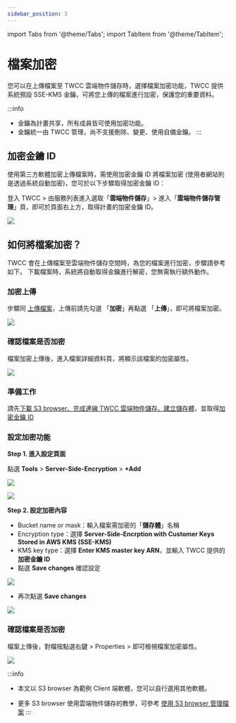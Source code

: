 ```yaml
---
sidebar_position: 3
---
```


import Tabs from '@theme/Tabs';
import TabItem from '@theme/TabItem';

# 檔案加密

您可以在上傳檔案至 TWCC 雲端物件儲存時，選擇檔案加密功能，TWCC 提供系統預設 SSE-KMS 金鑰，可將您上傳的檔案進行加密，保護您的重要資料。

:::info
- 金鑰為計畫共享，所有成員皆可使用加密功能。
- 金鑰統一由 TWCC 管理，尚不支援刪除、變更、使用自備金鑰。
:::

## 加密金鑰 ID

使用第三方軟體加密上傳檔案時，需使用加密金鑰 ID 將檔案加密 (使用者網站則是透過系統自動加密)，您可於以下步驟取得加密金鑰 ID：

登入 TWCC > 由服務列表進入選取「**雲端物件儲存**」> 進入「**雲端物件儲存管理**」頁，即可於頁面右上方，取得計畫的加密金鑰 ID。


![](https://cos.twcc.ai/SYS-MANUAL/uploads/upload_e2778ea43b6b700eb72ef66ec11fc6a4.png)



## 如何將檔案加密？

TWCC 會在上傳檔案至雲端物件儲存空間時，為您的檔案進行加密，步驟請參考如下。
下載檔案時，系統將自動取得金鑰進行解密，您無需執行額外動作。


<!-- 1 start -->

<Tabs>
  <TabItem value="TWCC 入口網站" label="TWCC 入口網站" default>



### 加密上傳

步驟同 [<ins>上傳檔案</ins>](https://man.twcc.ai/@twccdocs/guide-cos-upload-download-files-zh#%E4%B8%8A%E5%82%B3%E6%AA%94%E6%A1%88)，上傳前請先勾選 「**加密**」再點選 「**上傳**」，即可將檔案加密。

![](https://i.imgur.com/fCSF7DS.png)


### 確認檔案是否加密


檔案加密上傳後，進入檔案詳細資料頁，將顯示該檔案的加密屬性。


![](https://cos.twcc.ai/SYS-MANUAL/uploads/upload_f9eb8db05b7c2a46281e52fa139cb711.png)



  </TabItem>
  <TabItem value="第三方軟體：S3 browser" label="第三方軟體：S3 browser">


### 準備工作


請先[<ins>下載 S3 browser、完成連線 TWCC 雲端物件儲存、建立儲存體</ins>](https://man.twcc.ai/@twccdocs/guide-cos-s3browser-zh)，並取得<a href="#加密金鑰-ID"><ins>加密金鑰 ID</ins></a>



### 設定加密功能


**Step 1. 進入設定頁面**

點選 **Tools** > **Server-Side-Encryption** > **+Add**

![](https://cos.twcc.ai/SYS-MANUAL/uploads/upload_4828b14743452f78d82e199429e0eb94.png)


![](https://cos.twcc.ai/SYS-MANUAL/uploads/upload_ceacfeaf972f12ddfb327fef7e180e65.png)


**Step 2. 設定加密內容**

- Bucket name or mask：輸入檔案需加密的「**儲存體**」名稱
- Encryption type：選擇 **Server-Side-Encrption with Customer Keys Stored in AWS KMS (SSE-KMS)**
- KMS key type：選擇 **Enter KMS master key ARN**，並輸入 TWCC 提供的 **加密金鑰 ID**
- 點選 **Save changes** 確認設定

![](https://cos.twcc.ai/SYS-MANUAL/uploads/upload_e0c48a902bdf32348014b2b2fac25efc.png)

- 再次點選 **Save changes** 

![](https://cos.twcc.ai/SYS-MANUAL/uploads/upload_8ccb461736610db73e310b16c5e5fb5d.png)



### 確認檔案是否加密

檔案上傳後，對檔按點選右鍵 > Properties > 即可檢視檔案加密屬性。

![](https://cos.twcc.ai/SYS-MANUAL/uploads/upload_e38b3b62d64c3a5fdecdd2ae7b476b09.png)


:::info
- 本文以 S3 browser 為範例 Client 端軟體，您可以自行選用其他軟體。
- 更多 S3 browser 使用雲端物件儲存的教學，可參考 [<ins>使用 S3 browser 管理檔案</ins>](https://man.twcc.ai/@twccdocs/guide-cos-s3browser-zh)
:::

  </TabItem>
</Tabs>

